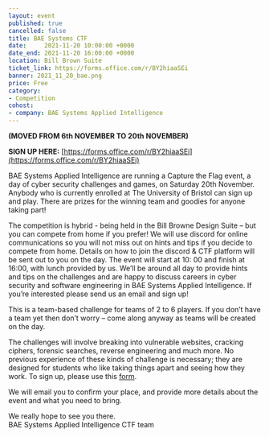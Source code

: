 ```yaml
---
layout: event
published: true
cancelled: false
title: BAE Systems CTF
date:     2021-11-20 10:00:00 +0000
date_end: 2021-11-20 16:00:00 +0000
location: Bill Brown Suite
ticket_link: https://forms.office.com/r/BY2hiaaSEi
banner: 2021_11_20_bae.png
price: Free
category:
- Competition
cohost:
- company: BAE Systems Applied Intelligence
---
```


**(MOVED FROM 6th NOVEMBER TO 20th NOVEMBER)**

**SIGN UP HERE:** [https://forms.office.com/r/BY2hiaaSEi](https://forms.office.com/r/BY2hiaaSEi)

BAE Systems Applied Intelligence are running a Capture the Flag event, a day of cyber security challenges and games, on
Saturday 20th November. Anybody who is currently enrolled at The University of Bristol can sign up and play. There are
prizes for the winning team and goodies for anyone taking part!

The competition is hybrid - being held in the Bill Browne Design Suite – but you can compete from home if you prefer!
We will use discord for online communications so you will not miss out on hints and tips if you decide to compete from
home. Details on how to join the discord & CTF platform will be sent out to you on the day. The event will start at 10:
00 and finish at 16:00, with lunch provided by us. We’ll be around all day to provide hints and tips on the challenges
and are happy to discuss careers in cyber security and software engineering in BAE Systems Applied Intelligence. If
you’re interested please send us an email and sign up!

This is a team-based challenge for teams of 2 to 6 players. If you don’t have a team yet then don’t worry – come along
anyway as teams will be created on the day.

The challenges will involve breaking into vulnerable websites, cracking ciphers, forensic searches, reverse engineering
and much more. No previous experience of these kinds of challenge is necessary; they are designed for students who like
taking things apart and seeing how they work. To sign up, please use this [form](https://forms.office.com/r/BY2hiaaSEi). 

We will email you to confirm your place, and provide more details about the event and what you need to bring.

We really hope to see you there.<br/>
BAE Systems Applied Intelligence CTF team

